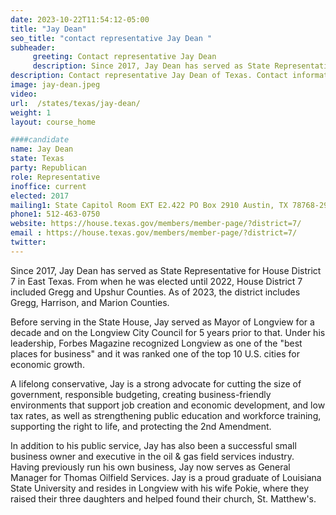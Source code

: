 ```yaml
---
date: 2023-10-22T11:54:12-05:00
title: "Jay Dean"
seo_title: "contact representative Jay Dean "
subheader:
     greeting: Contact representative Jay Dean
     description: Since 2017, Jay Dean has served as State Representative for House District 7 in East Texas. From when he was elected until 2022, House District 7 included Gregg and Upshur Counties. As of 2023, the district includes Gregg, Harrison, and Marion Counties.
description: Contact representative Jay Dean of Texas. Contact information for Jay Dean includes email address, phone number, and mailing address.
image: jay-dean.jpeg
video:
url:  /states/texas/jay-dean/
weight: 1
layout: course_home

####candidate
name: Jay Dean
state: Texas
party: Republican
role: Representative
inoffice: current
elected: 2017
mailing1: State Capitol Room EXT E2.422 PO Box 2910 Austin, TX 78768-2910
phone1: 512-463-0750
website: https://house.texas.gov/members/member-page/?district=7/
email : https://house.texas.gov/members/member-page/?district=7/
twitter:
---
```


Since 2017, Jay Dean has served as State Representative for House District 7 in East Texas. From when he was elected until 2022, House District 7 included Gregg and Upshur Counties. As of 2023, the district includes Gregg, Harrison, and Marion Counties.

Before serving in the State House, Jay served as Mayor of Longview for a decade and on the Longview City Council for 5 years prior to that. Under his leadership, Forbes Magazine recognized Longview as one of the "best places for business" and it was ranked one of the top 10 U.S. cities for economic growth.

A lifelong conservative, Jay is a strong advocate for cutting the size of government, responsible budgeting, creating business-friendly environments that support job creation and economic development, and low tax rates, as well as strengthening public education and workforce training, supporting the right to life, and protecting the 2nd Amendment.

In addition to his public service, Jay has also been a successful small business owner and executive in the oil & gas field services industry. Having previously run his own business, Jay now serves as General Manager for Thomas Oilfield Services. Jay is a proud graduate of Louisiana State University and resides in Longview with his wife Pokie, where they raised their three daughters and helped found their church, St. Matthew's.
